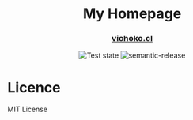 # 

<h1 align="center" style="border-bottom: none;">My Homepage</h1>
<h3 align="center">
    <a href="https://vichoko.cl">vichoko.cl</a>
</h3>

<p align="center">
    <img alt="Test state" src="https://github.com/vichoko/homepage/actions/workflows/deploy.yaml/badge.svg">
    <img alt="semantic-release" src="https://img.shields.io/badge/%20%20%F0%9F%93%A6%F0%9F%9A%80-semantic--release-e10079.svg">
</p>

# Licence
MIT License
